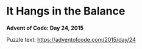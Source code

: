 # It Hangs in the Balance

**Advent of Code: Day 24, 2015**

Puzzle text: https://adventofcode.com/2015/day/24
